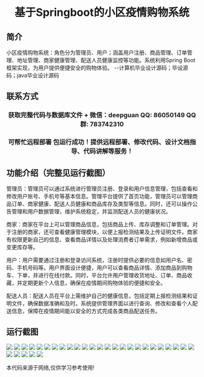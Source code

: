 <p><h1 align="center">基于Springboot的小区疫情购物系统</h1></p>

## 简介
小区疫情购物系统：角色分为管理员、用户；涵盖用户注册、商品管理、订单管理、地址管理、商家健康管理、配送人员健康监控等功能。系统利用Spring Boot框架实现，为用户提供便捷安全的购物体验。    --计算机毕业设计源码；毕设源码；java毕业设计源码


## 联系方式
<p><h3 align="center">获取完整代码与数据库文件 + 微信：deepguan QQ: 86050149 QQ群: 783742310</h3></p>
<p><h3 align="center">可帮忙远程部署 包运行成功！提供远程部署、修改代码、设计文档指导、代码讲解等服务！</h3></p>

## 功能介绍（完整见运行截图）
管理员：管理员可以通过系统进行管理员注册、登录和用户信息管理，包括查看和修改用户账号、手机号等基本信息。管理平台提供了首页功能，管理员可以管理商品订单、商家健康、配送人员健康和商品库存及类型等信息。同时，还可以操作公告管理和用户数据管理，维护系统稳定，并监测配送人员的健康状况。

商家：商家在平台上可以管理商品信息，包括商品上传、库存调整和订单管理。对于注册的商家，还可查看健康管理模块，以便上报检测结果及上传证明文件。商家有权限更新自己的信息、查看商品详情以及处理消费者订单需求，例如新增商品或变更库存等。

用户：用户需要通过注册和登录访问系统，注册时提供必要的信息如用户名、密码、手机号码等。用户界面设计便捷，用户可以查看商品详情、添加商品到购物车、下单，并进行在线付款。同时，平台允许用户管理收货地址、订单、商品收藏，并定期更新个人信息，确保在疫情期间购物体验的便捷和安全。

配送人员：配送人员在平台上需维护自己的健康信息，包括定期上报检测结果和证明文件，确保数据准确和及时。系统提供管理界面以进行查询、修改和查看个人配送信息，保障在疫情期间能以安全的方式完成各类商品配送任务。


## 运行截图
![](img/001.jpg)
![](img/002.jpg)
![](img/003.jpg)
![](img/004.jpg)
![](img/005.jpg)
![](img/006.jpg)
![](img/007.jpg)
![](img/008.jpg)
![](img/009.jpg)
![](img/010.jpg)
![](img/011.jpg)
![](img/012.jpg)
![](img/013.jpg)
![](img/014.jpg)
![](img/015.jpg)
![](img/016.jpg)
![](img/017.jpg)
![](img/018.jpg)
![](img/019.jpg)
![](img/020.jpg)
![](img/021.jpg)
![](img/022.jpg)
![](img/023.jpg)
![](img/024.jpg)
![](img/025.jpg)
![](img/026.jpg)
![](img/027.jpg)
![](img/028.jpg)
![](img/029.jpg)
![](img/030.jpg)

<p>本代码来源于网络,仅供学习参考使用!</p>
